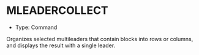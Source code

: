 # MLEADERCOLLECT

- Type: Command

Organizes selected multileaders that contain blocks into rows or columns, and displays the result with a single leader.
